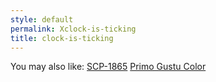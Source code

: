 ```yaml
---
style: default
permalink: Xclock-is-ticking
title: clock-is-ticking
---
```

You may also like:
[SCP-1865](http://scp-wiki.net/scp-1865)
[Primo Gustu Color](http://scp-wiki.net/primo-gustu-color)